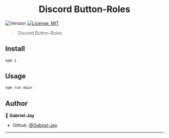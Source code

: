 <h1 align="center">Discord Button-Roles</h1>
<p>
  <img alt="Version" src="https://img.shields.io/badge/Version-2.0.0-brightgreen" />
  <a href="#" target="_blank">
    <img alt="License: MIT" src="https://img.shields.io/badge/License%3A%20-MIT-red" />
  </a>

</p>

> Discord Button-Roles 

## Install

```sh
npm i
```

## Usage

```sh
npm run main
```

## Author

👤 **Gabriel-Jay**

- Github: [@Gabriel-Jay](https://github.com/Gabriel-Jay)


---

